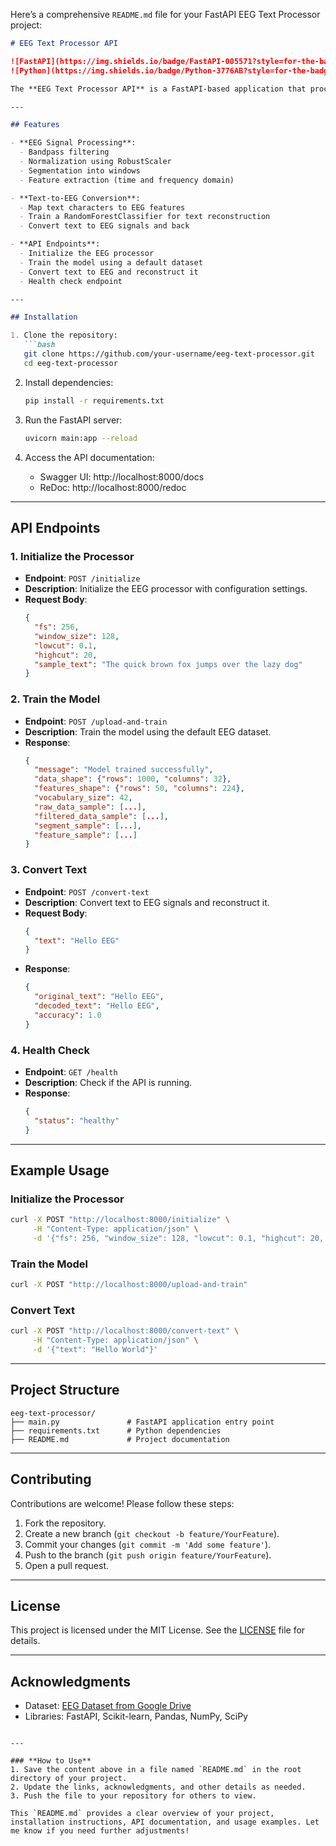 Here’s a comprehensive `README.md` file for your FastAPI EEG Text Processor project:

```markdown
# EEG Text Processor API

![FastAPI](https://img.shields.io/badge/FastAPI-005571?style=for-the-badge&logo=fastapi)
![Python](https://img.shields.io/badge/Python-3776AB?style=for-the-badge&logo=python&logoColor=white)

The **EEG Text Processor API** is a FastAPI-based application that processes EEG signals and converts them to text using machine learning. It includes preprocessing, feature extraction, and text-to-EEG conversion capabilities.

---

## Features

- **EEG Signal Processing**:
  - Bandpass filtering
  - Normalization using RobustScaler
  - Segmentation into windows
  - Feature extraction (time and frequency domain)

- **Text-to-EEG Conversion**:
  - Map text characters to EEG features
  - Train a RandomForestClassifier for text reconstruction
  - Convert text to EEG signals and back

- **API Endpoints**:
  - Initialize the EEG processor
  - Train the model using a default dataset
  - Convert text to EEG and reconstruct it
  - Health check endpoint

---

## Installation

1. Clone the repository:
   ```bash
   git clone https://github.com/your-username/eeg-text-processor.git
   cd eeg-text-processor
   ```

2. Install dependencies:
   ```bash
   pip install -r requirements.txt
   ```

3. Run the FastAPI server:
   ```bash
   uvicorn main:app --reload
   ```

4. Access the API documentation:
   - Swagger UI: http://localhost:8000/docs
   - ReDoc: http://localhost:8000/redoc

---

## API Endpoints

### 1. Initialize the Processor
- **Endpoint**: `POST /initialize`
- **Description**: Initialize the EEG processor with configuration settings.
- **Request Body**:
  ```json
  {
    "fs": 256,
    "window_size": 128,
    "lowcut": 0.1,
    "highcut": 20,
    "sample_text": "The quick brown fox jumps over the lazy dog"
  }
  ```

### 2. Train the Model
- **Endpoint**: `POST /upload-and-train`
- **Description**: Train the model using the default EEG dataset.
- **Response**:
  ```json
  {
    "message": "Model trained successfully",
    "data_shape": {"rows": 1000, "columns": 32},
    "features_shape": {"rows": 50, "columns": 224},
    "vocabulary_size": 42,
    "raw_data_sample": [...],
    "filtered_data_sample": [...],
    "segment_sample": [...],
    "feature_sample": [...]
  }
  ```

### 3. Convert Text
- **Endpoint**: `POST /convert-text`
- **Description**: Convert text to EEG signals and reconstruct it.
- **Request Body**:
  ```json
  {
    "text": "Hello EEG"
  }
  ```
- **Response**:
  ```json
  {
    "original_text": "Hello EEG",
    "decoded_text": "Hello EEG",
    "accuracy": 1.0
  }
  ```

### 4. Health Check
- **Endpoint**: `GET /health`
- **Description**: Check if the API is running.
- **Response**:
  ```json
  {
    "status": "healthy"
  }
  ```

---

## Example Usage

### Initialize the Processor
```bash
curl -X POST "http://localhost:8000/initialize" \
     -H "Content-Type: application/json" \
     -d '{"fs": 256, "window_size": 128, "lowcut": 0.1, "highcut": 20, "sample_text": "The quick brown fox"}'
```

### Train the Model
```bash
curl -X POST "http://localhost:8000/upload-and-train"
```

### Convert Text
```bash
curl -X POST "http://localhost:8000/convert-text" \
     -H "Content-Type: application/json" \
     -d '{"text": "Hello World"}'
```

---

## Project Structure

```
eeg-text-processor/
├── main.py               # FastAPI application entry point
├── requirements.txt      # Python dependencies
├── README.md             # Project documentation
```

---

## Contributing

Contributions are welcome! Please follow these steps:
1. Fork the repository.
2. Create a new branch (`git checkout -b feature/YourFeature`).
3. Commit your changes (`git commit -m 'Add some feature'`).
4. Push to the branch (`git push origin feature/YourFeature`).
5. Open a pull request.

---

## License

This project is licensed under the MIT License. See the [LICENSE](LICENSE) file for details.

---

## Acknowledgments

- Dataset: [EEG Dataset from Google Drive](https://drive.google.com/uc?id=1cPnqkPTiAtYvwo7Y90AitbxJy8NT_CN_)
- Libraries: FastAPI, Scikit-learn, Pandas, NumPy, SciPy
```

---

### **How to Use**
1. Save the content above in a file named `README.md` in the root directory of your project.
2. Update the links, acknowledgments, and other details as needed.
3. Push the file to your repository for others to view.

This `README.md` provides a clear overview of your project, installation instructions, API documentation, and usage examples. Let me know if you need further adjustments!
